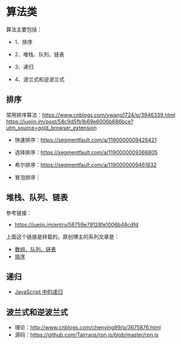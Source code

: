 # 算法类

算法主要包括：

- 1、排序

- 2、堆栈、队列、链表

- 3、递归

- 4、波兰式和逆波兰式

## 排序

常用排序算法：<https://www.cnblogs.com/ywang1724/p/3946339.html>
<https://juejin.im/post/58c9d5fb1b69e6006b686bce?utm_source=gold_browser_extension>

- 快速排序：<https://segmentfault.com/a/1190000009426421>
- 选择排序：<https://segmentfault.com/a/1190000009366805>
- 希尔排序：<https://segmentfault.com/a/1190000009461832>

- 冒泡排序：

## 堆栈、队列、链表

参考链接：

- <https://juejin.im/entry/58759e79128fe1006b48cdfd>

上面这个链接是转载的。原创博主的系列文章是：

- [数组、队列、链表](<http://huang303513.github.io/2016/12/08/Javascript%E7%9A%84%E6%95%B0%E6%8D%AE%E7%BB%93%E6%9E%84%E4%B8%8E%E7%AE%97%E6%B3%95(%E4%B8%80).html>)
- [排序](<http://huang303513.github.io/2016/12/19/Javascript%E7%9A%84%E6%95%B0%E6%8D%AE%E7%BB%93%E6%9E%84%E4%B8%8E%E7%AE%97%E6%B3%95(%E5%9B%9B).html>)

## 递归

- [JavaScript 中的递归](https://segmentfault.com/a/1190000009857470)

## 波兰式和逆波兰式

- 理论：<http://www.cnblogs.com/chenying99/p/3675876.html>
- 源码：<https://github.com/Tairraos/rpn.js/blob/master/rpn.js>

